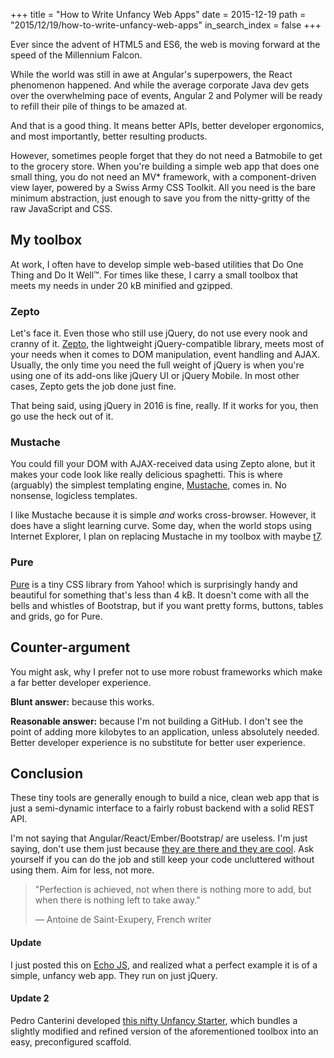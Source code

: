 +++
title = "How to Write Unfancy Web Apps"
date = 2015-12-19
path = "2015/12/19/how-to-write-unfancy-web-apps"
in_search_index = false
+++

Ever since the advent of HTML5 and ES6, the web is moving forward at the speed of the Millennium Falcon.

While the world was still in awe at Angular's superpowers, the React phenomenon happened. And while the average corporate Java dev gets over the overwhelming pace of events, Angular 2 and Polymer will be ready to refill their pile of things to be amazed at.

And that is a good thing. It means better APIs, better developer ergonomics, and most importantly, better resulting products.

However, sometimes people forget that they do not need a Batmobile to get to the grocery store. When you're building a simple web app that does one small thing, you do not need an MV\* framework, with a component-driven view layer, powered by a Swiss Army CSS Toolkit. All you need is the bare minimum abstraction, just enough to save you from the nitty-gritty of the raw JavaScript and CSS.<!-- more -->

## My toolbox

At work, I often have to develop simple web-based utilities that Do One Thing and Do It Well™. For times like these, I carry a small toolbox that meets my needs in under 20 kB minified and gzipped.

### Zepto

Let's face it. Even those who still use jQuery, do not use every nook and cranny of it. [Zepto](http://zeptojs.com/), the lightweight jQuery-compatible library, meets most of your needs when it comes to DOM manipulation, event handling and AJAX. Usually, the only time you need the full weight of jQuery is when you're using one of its add-ons like jQuery UI or jQuery Mobile. In most other cases, Zepto gets the job done just fine.

That being said, using jQuery in 2016 is fine, really. If it works for you, then go use the heck out of it.

### Mustache

You could fill your DOM with AJAX-received data using Zepto alone, but it makes your code look like really delicious spaghetti. This is where (arguably) the simplest templating engine, [Mustache](https://github.com/janl/mustache.js), comes in. No nonsense, logicless templates.

I like Mustache because it is simple _and_ works cross-browser. However, it does have a slight learning curve. Some day, when the world stops using Internet Explorer, I plan on replacing Mustache in my toolbox with maybe [t7](https://github.com/trueadm/t7).

### Pure

[Pure](http://purecss.io/) is a tiny CSS library from Yahoo! which is surprisingly handy and beautiful for something that's less than 4 kB. It doesn't come with all the bells and whistles of Bootstrap, but if you want pretty forms, buttons, tables and grids, go for Pure.

## Counter-argument

You might ask, why I prefer not to use more robust frameworks which make a far better developer experience.

**Blunt answer:** because this works.

**Reasonable answer:** because I'm not building a GitHub. I don't see the point of adding more kilobytes to an application, unless absolutely needed. Better developer experience is no substitute for better user experience.

## Conclusion

These tiny tools are generally enough to build a nice, clean web app that is just a semi-dynamic interface to a fairly robust backend with a solid REST API.

I'm not saying that Angular/React/Ember/Bootstrap/ are useless. I'm just saying, don't use them just because [they are there and they are cool](https://en.wikipedia.org/wiki/Law_of_the_instrument). Ask yourself if you can do the job and still keep your code uncluttered without using them. Aim for less, not more.

>"Perfection is achieved, not when there is nothing more to add, but when there is nothing left to take away."
>
>— Antoine de Saint-Exupery, French writer

#### Update

I just posted this on [Echo JS](http://www.echojs.com/), and realized what a perfect example it is of a simple, unfancy web app. They run on just jQuery.

#### Update 2

Pedro Canterini developed [this nifty Unfancy Starter](https://github.com/pcanterini/unfancy-starter), which bundles a slightly modified and refined version of the aforementioned toolbox into an easy, preconfigured scaffold.
